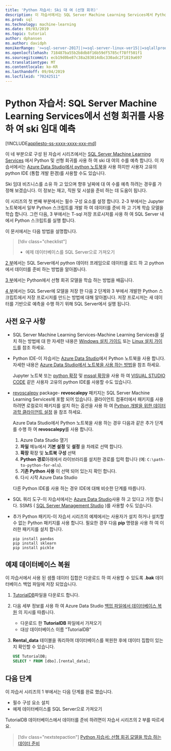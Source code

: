 ```yaml
---
title: 'Python 자습서: Ski 대 여 (선형 회귀)'
description: 이 자습서에서는 SQL Server Machine Learning Services에서 Python 및 선형 회귀를 사용 하 여 ski 대 여의 수를 예측 합니다.
ms.prod: sql
ms.technology: machine-learning
ms.date: 09/03/2019
ms.topic: tutorial
author: dphansen
ms.author: davidph
monikerRange: '>=sql-server-2017||>=sql-server-linux-ver15||=sqlallproducts-allversions'
ms.openlocfilehash: 718487ba55b2b8db8f16b59df5785cf78ff501f1
ms.sourcegitcommit: ecb19d0be87c38a283014dbc330adc2f1819a697
ms.translationtype: MT
ms.contentlocale: ko-KR
ms.lasthandoff: 09/04/2019
ms.locfileid: "70242511"
---
```

# <a name="python-tutorial-predict-ski-rental-with-linear-regression-in-sql-server-machine-learning-services"></a>Python 자습서: SQL Server Machine Learning Services에서 선형 회귀를 사용 하 여 ski 임대 예측
[!INCLUDE[appliesto-ss-xxxx-xxxx-xxx-md](../../includes/appliesto-ss-xxxx-xxxx-xxx-md.md)]

이 네 부분으로 구성 된 자습서 시리즈에서는 [SQL Server Machine Learning Services](../what-is-sql-server-machine-learning.md) 에서 Python 및 선형 회귀를 사용 하 여 ski 대 여의 수를 예측 합니다. 이 자습서에서는 [Azure Data Studio에서 python 노트북](../../azure-data-studio/sql-notebooks.md)을 사용 하지만 사용자 고유의 python IDE (통합 개발 환경)를 사용할 수도 있습니다.

Ski 임대 비즈니스를 소유 하 고 있으며 향후 날짜에 대 여 수를 예측 하려는 경우를 가정해 보겠습니다. 이 정보는 재고, 직원 및 시설을 준비 하는 데 도움이 됩니다.

이 시리즈의 첫 번째 부분에서는 필수 구성 요소를 설정 합니다. 2-3 부에서는 Jupyter 노트북에서 일부 Python 스크립트를 개발 하 여 데이터를 준비 하 고 기계 학습 모델을 학습 합니다. 그런 다음, 3 부에서는 T-sql 저장 프로시저를 사용 하 여 SQL Server 내에서 Python 스크립트를 실행 합니다.

이 문서에서는 다음 방법을 설명합니다.

> [!div class="checklist"]
> * 예제 데이터베이스를 SQL Server으로 가져오기 

[2 부](python-ski-rental-linear-regression-prepare-data.md)에서는 SQL Server에서 python 데이터 프레임으로 데이터를 로드 하 고 python에서 데이터를 준비 하는 방법을 알아봅니다.

[3 부](python-ski-rental-linear-regression-train-model.md)에서는 Python에서 선형 회귀 모델을 학습 하는 방법을 배웁니다.

[4 부](python-ski-rental-linear-regression-deploy-model.md)에서는 SQL Server에 모델을 저장 한 다음 2 단계와 3 부에서 개발한 Python 스크립트에서 저장 프로시저를 만드는 방법에 대해 알아봅니다. 저장 프로시저는 새 데이터를 기반으로 예측을 수행 하기 위해 SQL Server에서 실행 됩니다.

## <a name="prerequisites"></a>사전 요구 사항

* SQL Server Machine Learning Services-Machine Learning Services을 설치 하는 방법에 대 한 자세한 내용은 [Windows 설치 가이드](../install/sql-machine-learning-services-windows-install.md) 또는 [Linux 설치 가이드](../../linux/sql-server-linux-setup-machine-learning.md?toc=%2Fsql%2Fadvanced-analytics%2Ftoc.json)를 참조 하세요.

* Python IDE-이 자습서는 [Azure Data Studio](../../azure-data-studio/what-is.md)에서 Python 노트북을 사용 합니다. 자세한 내용은 [Azure Data Studio에서 노트북을 사용 하는 방법](../../azure-data-studio/sql-notebooks.md)을 참조 하세요. 

    Jupyter 노트북 또는 [python 확장](https://marketplace.visualstudio.com/items?itemName=ms-python.python) 및 [mssql 확장](https://marketplace.visualstudio.com/items?itemName=ms-mssql.mssql)을 사용 하 여 [VISUAL STUDIO CODE](https://code.visualstudio.com/docs) 같은 사용자 고유의 python IDE를 사용할 수도 있습니다. 

* [revoscalepy](../python/ref-py-revoscalepy.md) package- **revoscalepy** 패키지는 SQL Server Machine Learning Services에 포함 되어 있습니다. 클라이언트 컴퓨터에서 패키지를 사용 하려면 로컬로이 패키지를 설치 하는 옵션을 사용 하 여 [Python 개발을 위한 데이터 과학 클라이언트 설정](../python/setup-python-client-tools-sql.md) 을 참조 하세요.

    Azure Data Studio에서 Python 노트북을 사용 하는 경우 다음과 같은 추가 단계를 수행 하 여 **revoscalepy**를 사용 합니다.

    1. Azure Data Studio 열기
    1. **파일** 메뉴에서 **기본 설정** 및 **설정** 을 차례로 선택 합니다.
    1. **확장** 확장 및 **노트북 구성** 선택
    1. **Python 경로**아래에서 라이브러리를 설치한 경로를 입력 합니다 (예: `C:\path-to-python-for-mls`).
    1. **기존 Python 사용** 이 선택 되어 있는지 확인 합니다.
    1. 다시 시작 Azure Data Studio

    다른 Python IDE를 사용 하는 경우 IDE에 대해 비슷한 단계를 따릅니다.

* SQL 쿼리 도구-이 자습서에서는 [Azure Data Studio](../../azure-data-studio/what-is.md)사용 하 고 있다고 가정 합니다. SSMS ( [SQL Server Management Studio](../../ssms/sql-server-management-studio-ssms.md) )를 사용할 수도 있습니다.

* 추가 Python 패키지-이 자습서 시리즈의 예제에서는 사용자가 설치 하거나 설치할 수 없는 Python 패키지를 사용 합니다. 필요한 경우 다음 **pip** 명령을 사용 하 여 이러한 패키지를 설치 합니다.

    ```console
    pip install pandas
    pip install sklearn
    pip install pickle
    ```

## <a name="restore-the-sample-database"></a>예제 데이터베이스 복원

이 자습서에서 사용 된 샘플 데이터 집합은 다운로드 하 여 사용할 수 있도록 **.bak** 데이터베이스 백업 파일에 저장 되었습니다.

1. [TutorialDB](https://sqlchoice.blob.core.windows.net/sqlchoice/static/TutorialDB.bak)파일을 다운로드 합니다.

1. 다음 세부 정보를 사용 하 여 Azure Data Studio [백업 파일에서 데이터베이스 복원](../../azure-data-studio/tutorial-backup-restore-sql-server.md#restore-a-database-from-a-backup-file) 의 지시를 따릅니다.

   * 다운로드 한 **TutorialDB** 파일에서 가져오기
   * 대상 데이터베이스 이름 "TutorialDB"

1. **Rental_data** 테이블을 쿼리하여 데이터베이스를 복원한 후에 데이터 집합이 있는지 확인할 수 있습니다.

    ```sql
    USE TutorialDB;
    SELECT * FROM [dbo].[rental_data];
    ```

## <a name="next-steps"></a>다음 단계

이 자습서 시리즈의 1 부에서는 다음 단계를 완료 했습니다.

* 필수 구성 요소 설치
* 예제 데이터베이스를 SQL Server으로 가져오기

TutorialDB 데이터베이스에서 데이터를 준비 하려면이 자습서 시리즈의 2 부를 따르세요.

> [!div class="nextstepaction"]
> [Python 자습서: 선형 회귀 모델을 학습 하는 데이터 준비](python-ski-rental-linear-regression-prepare-data.md)